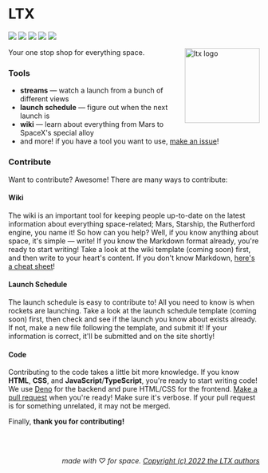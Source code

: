 # LTX
<img src="https://img.shields.io/github/license/jordanreger/ltx?color=ff9a51"> <img src="https://img.shields.io/github/stars/jordanreger/ltx?color=ff9a51"> <img src="https://img.shields.io/github/issues/jordanreger/ltx?color=ff9a51"> <img src="https://img.shields.io/github/commit-activity/m/jordanreger/ltx?color=ff9a51"> <img src="https://img.shields.io/tokei/lines/github/jordanreger/ltx?color=ff9a51">

<img align="right" src="https://ltx.deno.dev/bin/logo.svg" height="150px" alt="ltx logo">

Your one stop shop for everything space. 

### Tools

- **streams** — watch a launch from a bunch of different views
- **launch schedule** — figure out when the next launch is
- **wiki** — learn about everything from Mars to SpaceX's special alloy
- and more! if you have a tool you want to use, <a href="https://github.com/jordanreger/ltx/issues/new">make an issue</a>!

### Contribute

Want to contribute? Awesome! There are many ways to contribute: 

#### Wiki
The wiki is an important tool for keeping people up-to-date on the latest information about everything space-related; Mars, Starship, the Rutherford engine, you name it! So how can you help? Well, if you know anything about space, it's simple — write! If you know the Markdown format already, you're ready to start writing! Take a look at the wiki template (coming soon) first, and then write to your heart's content. If you don't know Markdown, <a href="https://www.markdownguide.org/cheat-sheet/">here's a cheat sheet</a>!

#### Launch Schedule
The launch schedule is easy to contribute to! All you need to know is when rockets are launching. Take a look at the launch schedule template (coming soon) first, then check and see if the launch you know about exists already. If not, make a new file following the template, and submit it! If your information is correct, it'll be submitted and on the site shortly!

#### Code
Contributing to the code takes a little bit more knowledge. If you know **HTML**, **CSS**, and **JavaScript**/**TypeScript**, you're ready to start writing code! We use <a href="https://deno.land">Deno</a> for the backend and pure HTML/CSS for the frontend. <a href="">Make a pull request</a> when you're ready! Make sure it's verbose. If your pull request is for something unrelated, it may not be merged.

Finally, **thank you for contributing!**

<br/>
<br/>

<div align="right">

*made with ♡ for space. <a href="https://github.com/jordanreger/ltx/blob/main/LICENSE">Copyright (c) 2022 the LTX authors</a>*

</div>